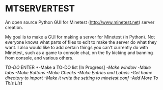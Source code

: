 # MTSERVERTEST
An open source Python GUI for Minetest (http://www.minetest.net) server creation.

My goal is to make a GUI for making a server for Minetest (in Python). Not everyone knows what parts of files to edit to make the server do what they want. I also would like to add certain things you can't currently do with Minetest, such as a game to console chat, on the fly kicking and banning from console, and various others.

*TO-DO* ENTER
*-Make a TO-DO list [In Progress]
*-Make window*
*-Make tabs*
*-Make Buttons*
*-Make Checks*
*-Make Entries and Labels*
*-Get home directory to import*
*-Make it write the setting to minetest.conf*
*-Add More To This List*
